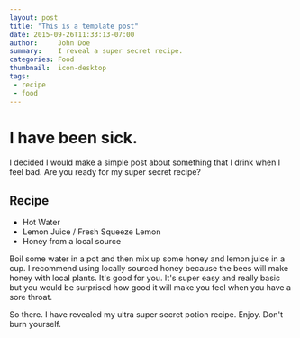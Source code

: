 ```yaml
---
layout: post
title: "This is a template post"
date: 2015-09-26T11:33:13-07:00
author:     John Doe
summary:    I reveal a super secret recipe.
categories: Food
thumbnail:  icon-desktop
tags:
 - recipe
 - food
---
```


# I have been sick.

I decided I would make a simple post about something that I drink when I feel
bad. Are you ready for my super secret recipe?

## Recipe
- Hot Water
- Lemon Juice / Fresh Squeeze Lemon
- Honey from a local source

Boil some water in a pot and then mix up some honey and lemon juice in a cup. I
recommend using locally sourced honey because the bees will make honey with
local plants. It's good for you. It's super easy and really basic but you would
be surprised how good it will make you feel when you have a sore throat.

So there. I have revealed my ultra super secret potion recipe. Enjoy. Don't
burn yourself.
